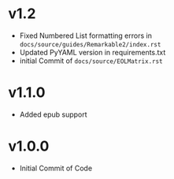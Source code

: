 # v1.2

* Fixed Numbered List formatting errors in `docs/source/guides/Remarkable2/index.rst`
* Updated PyYAML version in requirements.txt
* initial Commit of `docs/source/EOLMatrix.rst` 

# v1.1.0

* Added epub support

# v1.0.0

* Initial Commit of Code

